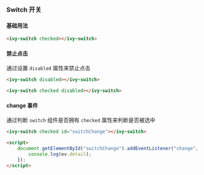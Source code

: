 ### Switch 开关

#### 基础用法

<ivy-switch checked></ivy-switch>

```html
<ivy-switch checked></ivy-switch>
```

#### 禁止点击

通过设置 `disabled` 属性来禁止点击

<ivy-switch disabled></ivy-switch>

<ivy-switch checked disabled></ivy-switch>

```html
<ivy-switch disabled></ivy-switch>

<ivy-switch checked disabled></ivy-switch>
```

#### change 事件

通过判断 `switch` 组件是否拥有 `checked` 属性来判断是否被选中

<ivy-switch checked id="switchChange"></ivy-switch>

<script>
document.getElementById('switchChange').addEventListener('change', ev=>{
    console.log(ev.detail)
})
</script>

```html
<ivy-switch checked id="switchChange"></ivy-switch>

<script>
    document.getElementById("switchChange").addEventListener("change", ev => {
        console.log(ev.detail);
    });
</script>
```
